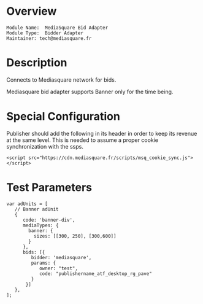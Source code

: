 # Overview

```
Module Name:  MediaSquare Bid Adapter
Module Type:  Bidder Adapter
Maintainer: tech@mediasquare.fr
```

# Description

Connects to Mediasquare network for bids.

Mediasquare bid adapter supports Banner only for the time being.

# Special Configuration

Publisher should add the following in its header in order to keep its revenue at the same level. This is needed to assume a proper cookie synchronization with the ssps.
```
<script src="https://cdn.mediasquare.fr/scripts/msq_cookie_sync.js"></script>
```

# Test Parameters
```
var adUnits = [
   // Banner adUnit
   {
      code: 'banner-div',
      mediaTypes: {
        banner: {
          sizes: [[300, 250], [300,600]]
        }
      },
      bids: [{
         bidder: 'mediasquare',
         params: {
            owner: "test",
            code: "publishername_atf_desktop_rg_pave"
         }
       }]
   },
];
```

